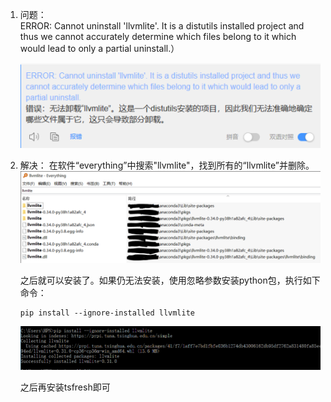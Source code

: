 1. 问题：  
    ERROR: Cannot uninstall 'llvmlite'. It is a distutils installed project and 
    thus we cannot accurately determine which files belong to it which would lead to only 
    a partial uninstall.）
    
    ![](.04_无法卸载llvmlite_images/问题原因.png)

2. 解决：
    在软件“everything”中搜索"llvmlite"，找到所有的“llvmlite”并删除。
    ![](.04_无法卸载llvmlite_images/llvmlite位置.png)
    
    之后就可以安装了。如果仍无法安装，使用忽略参数安装python包，执行如下命令：
    
    ```
    pip install --ignore-installed llvmlite
    ```
   
    ![](.04_无法卸载llvmlite_images/忽略安装包.png)
    
    之后再安装tsfresh即可